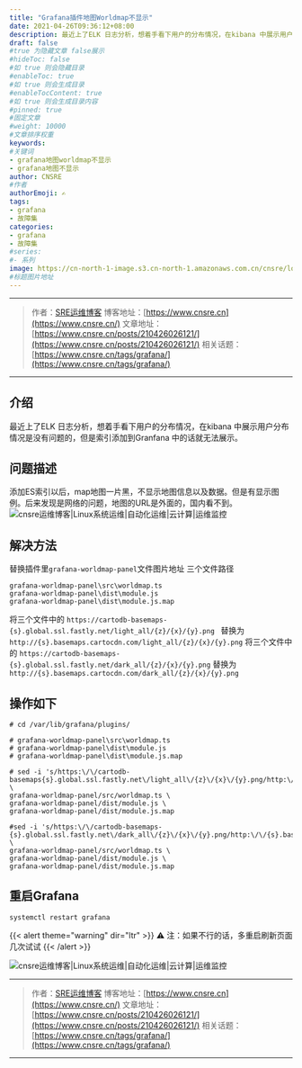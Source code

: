 ```yaml
---
title: "Grafana插件地图Worldmap不显示"
date: 2021-04-26T09:36:12+08:00
description: 最近上了ELK 日志分析，想着手看下用户的分布情况，在kibana 中展示用户分布情况是没有问题的，但是索引添加到Granfana 中的话就无法展示。
draft: false
#true 为隐藏文章 false展示
#hideToc: false
#如 true 则会隐藏目录
#enableToc: true
#如 true 则会生成目录
#enableTocContent: true
#如 true 则会生成目录内容
#pinned: true  
#固定文章
#weight: 10000
#文章排序权重
keywords:
#关键词
- grafana地图worldmap不显示
- grafana地图不显示
author: CNSRE    
#作者
authorEmoji: ✍
tags:
- grafana
- 故障集
categories:
- grafana
- 故障集
#series:
#- 系列
image: https://cn-north-1-image.s3.cn-north-1.amazonaws.com.cn/cnsre/logo/grafana.png
#标题图片地址
---
```


---
> 作者：[SRE运维博客](https://www.cnsre.cn/)
> 博客地址：[https://www.cnsre.cn](https://www.cnsre.cn/)
> 文章地址：[https://www.cnsre.cn/posts/210426026121/](https://www.cnsre.cn/posts/210426026121/)
> 相关话题：[https://www.cnsre.cn/tags/grafana/](https://www.cnsre.cn/tags/grafana/)
---

## 介绍
最近上了ELK 日志分析，想着手看下用户的分布情况，在kibana 中展示用户分布情况是没有问题的，但是索引添加到Granfana 中的话就无法展示。
## 问题描述
添加ES索引以后，map地图一片黑，不显示地图信息以及数据。但是有显示图例。后来发现是网络的问题，地图的URL是外面的，国内看不到。
![cnsre运维博客|Linux系统运维|自动化运维|云计算|运维监控](https://cn-north-1-image.s3.cn-north-1.amazonaws.com.cn/cnsre/cnsre/20210426091334.png)
## 解决方法
替换插件里`grafana-worldmap-panel`文件图片地址
三个文件路径
```shell
grafana-worldmap-panel\src\worldmap.ts
grafana-worldmap-panel\dist\module.js
grafana-worldmap-panel\dist\module.js.map
```
将三个文件中的 
`https://cartodb-basemaps-{s}.global.ssl.fastly.net/light_all/{z}/{x}/{y}.png `
替换为
`http://{s}.basemaps.cartocdn.com/light_all/{z}/{x}/{y}.png`
将三个文件中的
`https://cartodb-basemaps-{s}.global.ssl.fastly.net/dark_all/{z}/{x}/{y}.png`
替换为
`http://{s}.basemaps.cartocdn.com/dark_all/{z}/{x}/{y}.png`
## 操作如下
```shell
# cd /var/lib/grafana/plugins/
 
# grafana-worldmap-panel\src\worldmap.ts
# grafana-worldmap-panel\dist\module.js
# grafana-worldmap-panel\dist\module.js.map

# sed -i 's/https:\/\/cartodb-basemaps{s}.global.ssl.fastly.net\/light_all\/{z}\/{x}\/{y}.png/http:\/\/{s}.basemaps.cartocdn.com\/light_all\/{z}\/{x}\/{y}.png/' \
grafana-worldmap-panel/src/worldmap.ts \
grafana-worldmap-panel/dist/module.js \
grafana-worldmap-panel/dist/module.js.map

#sed -i 's/https:\/\/cartodb-basemaps-{s}.global.ssl.fastly.net\/dark_all\/{z}\/{x}\/{y}.png/http:\/\/{s}.basemaps.cartocdn.com\/dark_all\/{z}\/{x}\/{y}.png/'  \
grafana-worldmap-panel/src/worldmap.ts \
grafana-worldmap-panel/dist/module.js \
grafana-worldmap-panel/dist/module.js.map
```
## 重启Grafana
```shell
systemctl restart grafana
```
{{< alert theme="warning" dir="ltr" >}} 
⚠️ 注：如果不行的话，多重启刷新页面几次试试
{{< /alert >}}

![cnsre运维博客|Linux系统运维|自动化运维|云计算|运维监控](https://cn-north-1-image.s3.cn-north-1.amazonaws.com.cn/cnsre/cnsre/20210426091907.png)

---
> 作者：[SRE运维博客](https://www.cnsre.cn/)
> 博客地址：[https://www.cnsre.cn](https://www.cnsre.cn/)
> 文章地址：[https://www.cnsre.cn/posts/210426026121/](https://www.cnsre.cn/posts/210426026121/)
> 相关话题：[https://www.cnsre.cn/tags/grafana/](https://www.cnsre.cn/tags/grafana/)
---


